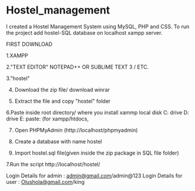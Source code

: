 # Hostel_management
I created a Hostel Management System using MySQL, PHP and CSS. To run the project add hostel-SQL database on localhost xampp server. 

FIRST DOWNLOAD


1.XAMPP

2."TEXT EDITOR" NOTEPAD++ OR SUBLIME TEXT 3 / ETC.

3."hostel"

4. Download the zip file/ download winrar

5. Extract the file and copy "hostel" folder

6.Paste inside root directory/ where you install xammp local disk C: drive D: drive E: paste: (for xampp/htdocs, 

7. Open PHPMyAdmin (http://localhost/phpmyadmin)

8. Create a database with name hostel

6. Import hostel.sql file(given inside the zip package in SQL file folder)

7.Run the script http://localhost/hostel/


Login Details for admin : admin@gmail.com/admin@123
Login Details for user : Olushola@gmail.com/king
